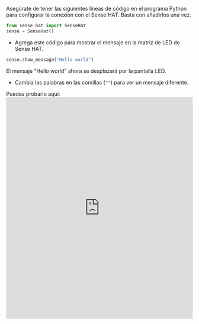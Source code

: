 Asegúrate de tener las siguientes líneas de código en el programa Python para configurar la conexión con el Sense HAT. Basta con añadirlos una vez.

```python
from sense_hat import SenseHat
sense = SenseHat()
```

+ Agrega este código para mostrar el mensaje en la matriz de LED de Sense HAT.

```python
sense.show_message("Hello world")
```

El mensaje "Hello world" ahora se desplazará por la pantalla LED.

+ Cambia las palabras en las comillas (`""`) para ver un mensaje diferente.

Puedes probarlo aquí: <iframe src="https://trinket.io/embed/python/224b71fc28" width="100%" height="600" frameborder="0" marginwidth="0" marginheight="0" allowfullscreen mark="crwd-mark"></iframe>
